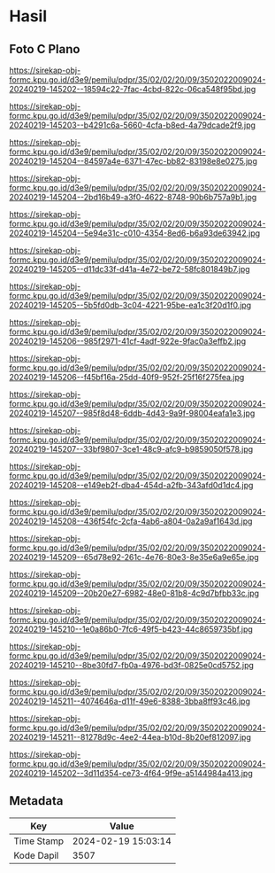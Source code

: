 # Hasil

## Foto C Plano

https://sirekap-obj-formc.kpu.go.id/d3e9/pemilu/pdpr/35/02/02/20/09/3502022009024-20240219-145202--18594c22-7fac-4cbd-822c-06ca548f95bd.jpg

https://sirekap-obj-formc.kpu.go.id/d3e9/pemilu/pdpr/35/02/02/20/09/3502022009024-20240219-145203--b4291c6a-5660-4cfa-b8ed-4a79dcade2f9.jpg

https://sirekap-obj-formc.kpu.go.id/d3e9/pemilu/pdpr/35/02/02/20/09/3502022009024-20240219-145204--84597a4e-6371-47ec-bb82-83198e8e0275.jpg

https://sirekap-obj-formc.kpu.go.id/d3e9/pemilu/pdpr/35/02/02/20/09/3502022009024-20240219-145204--2bd16b49-a3f0-4622-8748-90b6b757a9b1.jpg

https://sirekap-obj-formc.kpu.go.id/d3e9/pemilu/pdpr/35/02/02/20/09/3502022009024-20240219-145204--5e94e31c-c010-4354-8ed6-b6a93de63942.jpg

https://sirekap-obj-formc.kpu.go.id/d3e9/pemilu/pdpr/35/02/02/20/09/3502022009024-20240219-145205--d11dc33f-d41a-4e72-be72-58fc801849b7.jpg

https://sirekap-obj-formc.kpu.go.id/d3e9/pemilu/pdpr/35/02/02/20/09/3502022009024-20240219-145205--5b5fd0db-3c04-4221-95be-ea1c3f20d1f0.jpg

https://sirekap-obj-formc.kpu.go.id/d3e9/pemilu/pdpr/35/02/02/20/09/3502022009024-20240219-145206--985f2971-41cf-4adf-922e-9fac0a3effb2.jpg

https://sirekap-obj-formc.kpu.go.id/d3e9/pemilu/pdpr/35/02/02/20/09/3502022009024-20240219-145206--f45bf16a-25dd-40f9-952f-25f16f275fea.jpg

https://sirekap-obj-formc.kpu.go.id/d3e9/pemilu/pdpr/35/02/02/20/09/3502022009024-20240219-145207--985f8d48-6ddb-4d43-9a9f-98004eafa1e3.jpg

https://sirekap-obj-formc.kpu.go.id/d3e9/pemilu/pdpr/35/02/02/20/09/3502022009024-20240219-145207--33bf9807-3ce1-48c9-afc9-b9859050f578.jpg

https://sirekap-obj-formc.kpu.go.id/d3e9/pemilu/pdpr/35/02/02/20/09/3502022009024-20240219-145208--e149eb2f-dba4-454d-a2fb-343afd0d1dc4.jpg

https://sirekap-obj-formc.kpu.go.id/d3e9/pemilu/pdpr/35/02/02/20/09/3502022009024-20240219-145208--436f54fc-2cfa-4ab6-a804-0a2a9af1643d.jpg

https://sirekap-obj-formc.kpu.go.id/d3e9/pemilu/pdpr/35/02/02/20/09/3502022009024-20240219-145209--65d78e92-261c-4e76-80e3-8e35e6a9e65e.jpg

https://sirekap-obj-formc.kpu.go.id/d3e9/pemilu/pdpr/35/02/02/20/09/3502022009024-20240219-145209--20b20e27-6982-48e0-81b8-4c9d7bfbb33c.jpg

https://sirekap-obj-formc.kpu.go.id/d3e9/pemilu/pdpr/35/02/02/20/09/3502022009024-20240219-145210--1e0a86b0-7fc6-49f5-b423-44c8659735bf.jpg

https://sirekap-obj-formc.kpu.go.id/d3e9/pemilu/pdpr/35/02/02/20/09/3502022009024-20240219-145210--8be30fd7-fb0a-4976-bd3f-0825e0cd5752.jpg

https://sirekap-obj-formc.kpu.go.id/d3e9/pemilu/pdpr/35/02/02/20/09/3502022009024-20240219-145211--4074646a-d11f-49e6-8388-3bba8ff93c46.jpg

https://sirekap-obj-formc.kpu.go.id/d3e9/pemilu/pdpr/35/02/02/20/09/3502022009024-20240219-145211--81278d9c-4ee2-44ea-b10d-8b20ef812097.jpg

https://sirekap-obj-formc.kpu.go.id/d3e9/pemilu/pdpr/35/02/02/20/09/3502022009024-20240219-145202--3d11d354-ce73-4f64-9f9e-a5144984a413.jpg


## Metadata

| Key        | Value               |
| ---------- | ------------------- |
| Time Stamp | 2024-02-19 15:03:14 |
| Kode Dapil | 3507                |



